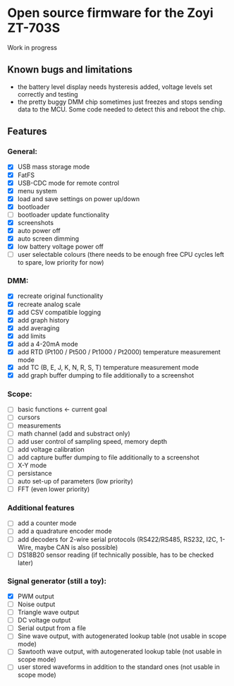 # Open source firmware for the Zoyi ZT-703S

Work in progress

## Known bugs and limitations
- the battery level display needs hysteresis added, voltage levels set correctly and testing
- the pretty buggy DMM chip sometimes just freezes and stops sending data to the MCU. Some code needed to detect this and reboot the chip.

## Features
### General:
- [X] USB mass storage mode
- [X] FatFS
- [X] USB-CDC mode for remote control
- [X] menu system
- [X] load and save settings on power up/down
- [X] bootloader
- [ ] bootloader update functionality
- [X] screenshots
- [X] auto power off
- [X] auto screen dimming
- [X] low battery voltage power off
- [ ] user selectable colours (there needs to be enough free CPU cycles left to spare, low priority for now)  

### DMM:
- [X] recreate original functionality
- [X] recreate analog scale
- [X] add CSV compatible logging
- [X] add graph history
- [X] add averaging
- [X] add limits
- [X] add a 4-20mA mode
- [X] add RTD (Pt100 / Pt500 / Pt1000 / Pt2000) temperature measurement mode
- [X] add TC (B, E, J, K, N, R, S, T) temperature measurement mode
- [X] add graph buffer dumping to file additionally to a screenshot

### Scope:
- [ ] basic functions <- current goal
- [ ] cursors
- [ ] measurements
- [ ] math channel (add and substract only)
- [ ] add user control of sampling speed, memory depth
- [ ] add voltage calibration
- [ ] add capture buffer dumping to file additionally to a screenshot
- [ ] X-Y mode
- [ ] persistance
- [ ] auto set-up of parameters (low priority)
- [ ] FFT (even lower priority)

### Additional features
- [ ] add a counter mode
- [ ] add a quadrature encoder mode
- [ ] add decoders for 2-wire serial protocols (RS422/RS485, RS232, I2C, 1-Wire, maybe CAN is also possible)
- [ ] DS18B20 sensor reading (if technically possible, has to be checked later)

### Signal generator (still a toy):
- [X] PWM output
- [ ] Noise output
- [ ] Triangle wave output
- [ ] DC voltage output
- [ ] Serial output from a file
- [ ] Sine wave output, with autogenerated lookup table (not usable in scope mode)
- [ ] Sawtooth wave output, with autogenerated lookup table (not usable in scope mode)
- [ ] user stored waveforms in addition to the standard ones (not usable in scope mode)
